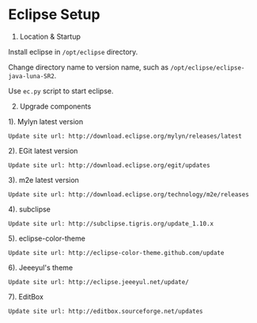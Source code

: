 Eclipse Setup
=============

1. Location & Startup

  Install eclipse in `/opt/eclipse` directory.
  
  Change directory name to version name, such as `/opt/eclipse/eclipse-java-luna-SR2`.

  Use `ec.py` script to start eclipse.

2. Upgrade components

  1). Mylyn latest version

    Update site url: http://download.eclipse.org/mylyn/releases/latest

  2). EGit latest version

    Update site url: http://download.eclipse.org/egit/updates

  3). m2e latest version

    Update site url: http://download.eclipse.org/technology/m2e/releases

  4). subclipse

    Update site url: http://subclipse.tigris.org/update_1.10.x

  5). eclipse-color-theme

    Update site url: http://eclipse-color-theme.github.com/update

  6). Jeeeyul's theme

    Update site url: http://eclipse.jeeeyul.net/update/

  7). EditBox

    Update site url: http://editbox.sourceforge.net/updates
